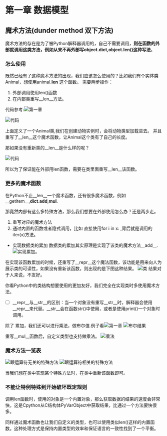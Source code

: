 # 第一章 数据模型

## 魔术方法(dunder method 双下方法)

魔术方法的存在是为了被Python解释器调用的，自己不需要调用，**则在函数的外部就调用这类方法，例如从来不再外部写object.__dict__,object.__len__()这种写法**。

### 怎么使用

既然已经有了这种魔术方法的出现，我们应该怎么使用的？比如我们有个实体类 Animal，想使用animal.__len__ 这个函数。
需要两步操作：

1. 外部调用使用len()函数
2. 在内部类重写__len__方法。

代码参考:![第一章](第一章.ipynb)

![代码](http://jikelearn.cn/img/20200910071811.png)

上面定义了一个Animal类,我们在创建动物实例时，会将动物类型加载进去。
并且重写了__len__这个魔术函数，让Animal这个类有了自己的长度。

那如果没有重新类的__len__是什么样的呢？

![代码](http://jikelearn.cn/img/20200910072059.png)

所以为了保证能在外部用len函数，需要在类里面重写__len__该函数。

### 更多的魔术函数

在Python不止__len__一个魔术函数，还有很多魔术函数，例如__getitem__,__dict__.__add__,__mul__.

那竟然内部有这么多特殊方法，那么我们想要在外部使用怎么办？还是两步走。

1. 重写对应的魔术方法
2. 通过内置的函数或者隐式调用，比如 直接使用for i in x: ,背后就是调用的iter(x)方法。

- 实现数据类的累加
数据类的累加其实原理是实现了该类的魔术方法__add__.
![实现累加](http://jikelearn.cn/img/20200910074726.png)。

在实现该函数累加的时候，还重写了__repr__这个魔法函数，该功能是用来向人为展示类的可读性，如果没有重新该函数，则出现的是下图这种结果。
![类](http://jikelearn.cn/img/20200910074909.png)
结果对于人来说，不友好。

你看Python中的类结构想要使用的更加友好，我们完全在实现类时多使用魔术方法。

- [ ] __repr__与__str__的区别：当一个对象没有重写__str__时，解释器会使用__repr__来代替。__str__会在函数str()中使用，或者是使用print()一个对象时调用。

除了 累加，我们还可以进行乘法，做布尔值.例子看![第一章](第一章.ipynb)
![布尔结果](http://jikelearn.cn/img/20200910075647.png)

重写__mul__函数后，自定义类型也支持做乘法。
![乘法](http://jikelearn.cn/img/20200910075911.png)

### 魔术方法一览表

![跟运算符无关的特殊方法](http://jikelearn.cn/img/20200910080016.png)
![跟运算符相关的特殊方法](http://jikelearn.cn/img/20200910080131.png)

当我们想在类中实现某个特殊方法时，在类中重新该函数即可。

### 不能让特例特殊到开始破坏既定规则

调用len函数时，使用的对象是一个内置对象，那么获取数据的结果的速度会非常快。这是Cpython从C结构体PyVarObject中获取结果，比通过一个方法要快很多。

同样通过魔术函数也让我们自定义的类型，也可以使用类似len()这样的内置函数。这种处理方式是保持内置类型的效率和保证语言的一致性找到了一个平衡。
